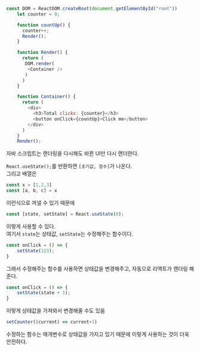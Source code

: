 ```javascript
const DOM = ReactDOM.createRoot(document.getElementById("root"))
    let counter = 0;

    function countUp() {
      counter++;
      Render();
    }

    function Render() {
      return (
       DOM.render(
        <Container />
       )
      )
    }

    function Container() {
      return (
        <div>
          <h3>Total clicks: {counter}</h3>
          <button onClick={countUp}>Click me</button>
        </div>
      )
    }
    Render();
```
자바 스크립트는 랜더링을 다시해도 바뀐 UI만 다시 랜더한다.

`React.useState();`를 반환하면 `[초기값, 함수]`가 나온다. <br>
그리고 배열은
```javascript
const x = [1,2,3]
const [a, b, c] = x
```
이런식으로 꺼낼 수 있기 때문에 <br>
```javascript
const [state, setState] = React.useState(0);
```
이렇게 사용할 수 있다.<br>
여기서 `state`는 상태값, `setState`는 수정해주는 함수이다.
```javascript
const onClick = () => {
    setState(123);
}
```
그래서 수정해주는 함수를 사용하면 상태값을 변경해주고, 자동으로 리액트가 랜더링 해준다.
```javascript
const onClick = () => {
    setState(state + 1);
}
```
이렇게 상태값을 가져와서 변경해줄 수도 있음
```javascript
setCounter((current) => current+1)
```
수정하는 함수는 매개변수로 상태값을 가지고 있기 때문에 이렇게 사용하는 것이 더욱 안전하다.
